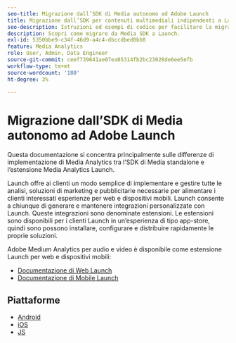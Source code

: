 ```yaml
---
seo-title: Migrazione dall’SDK di Media autonomo ad Adobe Launch
title: Migrazione dall’SDK per contenuti multimediali indipendenti a Launch Adobe
seo-description: Istruzioni ed esempi di codice per facilitare la migrazione da Media SDK a Launch.
description: Scopri come migrare da Media SDK a Launch.
exl-id: 5350bbe9-c34f-46d9-a4c4-dbccdbed0bb0
feature: Media Analytics
role: User, Admin, Data Engineer
source-git-commit: ceef739641ae07ea05314fb2bc23028de6ee5efb
workflow-type: tm+mt
source-wordcount: '180'
ht-degree: 3%

---
```


# Migrazione dall’SDK di Media autonomo ad Adobe Launch

Questa documentazione si concentra principalmente sulle differenze di implementazione di Media Analytics
tra l’SDK di Media standalone e l’estensione Media Analytics Launch.

Launch offre ai clienti un modo semplice di implementare e gestire tutte le analisi,
soluzioni di marketing e pubblicitarie necessarie per alimentare i clienti interessati
esperienze per web e dispositivi mobili. Launch consente a chiunque di generare e mantenere
integrazioni personalizzate con Launch. Queste integrazioni sono denominate estensioni.
Le estensioni sono disponibili per i clienti Launch in un’esperienza di tipo app-store, quindi sono
possono installare, configurare e distribuire rapidamente le proprie soluzioni.

Adobe Medium Analytics per audio e video è disponibile come estensione Launch per web e dispositivi mobili:

* [Documentazione di Web Launch](https://experienceleague.adobe.com/docs/experience-platform/tags/extensions/adobe/media-analytics/overview.html)
* [Documentazione di Mobile Launch](https://aep-sdks.gitbook.io/docs/using-mobile-extensions/adobe-media-analytics)

## Piattaforme

* [Android](/help/sdk-implement/sdk-to-launch/sdk-to-launch-migration-platforms/sdk-to-launch-migration-android.md)
* [iOS](/help/sdk-implement/sdk-to-launch/sdk-to-launch-migration-platforms/sdk-to-launch-migration-ios.md)
* [JS](/help/sdk-implement/sdk-to-launch/sdk-to-launch-migration-platforms/sdk-to-launch-migration-js.md)
